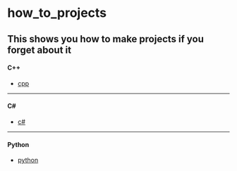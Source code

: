 # how_to_projects
## This shows you how to make projects if you forget about it

#### C++
- [cpp](c_cpp/cpp.md)
---
#### C#
- [c#](c#/csharp.md)
---
#### Python
- [python](python/python.md)
